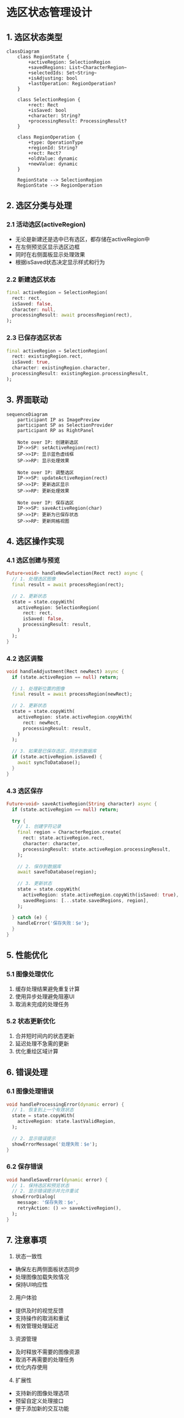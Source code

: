 # 选区状态管理设计

## 1. 选区状态类型

```mermaid
classDiagram
    class RegionState {
        +activeRegion: SelectionRegion
        +savedRegions: List~CharacterRegion~
        +selectedIds: Set~String~
        +isAdjusting: bool
        +lastOperation: RegionOperation?
    }

    class SelectionRegion {
        +rect: Rect
        +isSaved: bool
        +character: String?
        +processingResult: ProcessingResult?
    }

    class RegionOperation {
        +type: OperationType
        +regionId: String?
        +rect: Rect?
        +oldValue: dynamic
        +newValue: dynamic
    }

    RegionState --> SelectionRegion
    RegionState --> RegionOperation
```

## 2. 选区分类与处理

### 2.1 活动选区(activeRegion)

- 无论是新建还是选中已有选区，都存储在activeRegion中
- 在左侧预览区显示选区边框
- 同时在右侧面板显示处理效果
- 根据isSaved状态决定显示样式和行为

### 2.2 新建选区状态

```dart
final activeRegion = SelectionRegion(
  rect: rect,
  isSaved: false,
  character: null,
  processingResult: await processRegion(rect),
);
```

### 2.3 已保存选区状态

```dart
final activeRegion = SelectionRegion(
  rect: existingRegion.rect,
  isSaved: true,
  character: existingRegion.character,
  processingResult: existingRegion.processingResult,
);
```

## 3. 界面联动

```mermaid
sequenceDiagram
    participant IP as ImagePreview
    participant SP as SelectionProvider
    participant RP as RightPanel
    
    Note over IP: 创建新选区
    IP->>SP: setActiveRegion(rect)
    SP->>IP: 显示蓝色虚线框
    SP->>RP: 显示处理效果
    
    Note over IP: 调整选区
    IP->>SP: updateActiveRegion(rect)
    SP->>IP: 更新选区显示
    SP->>RP: 更新处理效果
    
    Note over IP: 保存选区
    IP->>SP: saveActiveRegion(char)
    SP->>IP: 更新为已保存状态
    SP->>RP: 更新网格视图
```

## 4. 选区操作实现

### 4.1 选区创建与预览

```dart
Future<void> handleNewSelection(Rect rect) async {
  // 1. 处理选区图像
  final result = await processRegion(rect);
  
  // 2. 更新状态
  state = state.copyWith(
    activeRegion: SelectionRegion(
      rect: rect,
      isSaved: false,
      processingResult: result,
    )
  );
}
```

### 4.2 选区调整

```dart
void handleAdjustment(Rect newRect) async {
  if (state.activeRegion == null) return;
  
  // 1. 处理新位置的图像
  final result = await processRegion(newRect);
  
  // 2. 更新状态
  state = state.copyWith(
    activeRegion: state.activeRegion.copyWith(
      rect: newRect,
      processingResult: result,
    )
  );
  
  // 3. 如果是已保存选区，同步到数据库
  if (state.activeRegion.isSaved) {
    await syncToDatabase();
  }
}
```

### 4.3 选区保存

```dart
Future<void> saveActiveRegion(String character) async {
  if (state.activeRegion == null) return;
  
  try {
    // 1. 创建字符记录
    final region = CharacterRegion.create(
      rect: state.activeRegion.rect,
      character: character,
      processingResult: state.activeRegion.processingResult,
    );
    
    // 2. 保存到数据库
    await saveToDatabase(region);
    
    // 3. 更新状态
    state = state.copyWith(
      activeRegion: state.activeRegion.copyWith(isSaved: true),
      savedRegions: [...state.savedRegions, region],
    );
    
  } catch (e) {
    handleError('保存失败：$e');
  }
}
```

## 5. 性能优化

### 5.1 图像处理优化

1. 缓存处理结果避免重复计算
2. 使用异步处理避免阻塞UI
3. 取消未完成的处理任务

### 5.2 状态更新优化

1. 合并短时间内的状态更新
2. 延迟处理不急需的更新
3. 优化重绘区域计算

## 6. 错误处理

### 6.1 图像处理错误

```dart
void handleProcessingError(dynamic error) {
  // 1. 恢复到上一个有效状态
  state = state.copyWith(
    activeRegion: state.lastValidRegion,
  );
  
  // 2. 显示错误提示
  showErrorMessage('处理失败：$e');
}
```

### 6.2 保存错误

```dart
void handleSaveError(dynamic error) {
  // 1. 保持选区和预览状态
  // 2. 显示错误提示并允许重试
  showErrorDialog(
    message: '保存失败：$e',
    retryAction: () => saveActiveRegion(),
  );
}
```

## 7. 注意事项

1. 状态一致性

- 确保左右两侧面板状态同步
- 处理图像加载失败情况
- 保持UI响应性

2. 用户体验

- 提供及时的视觉反馈
- 支持操作的取消和重试
- 有效管理处理延迟

3. 资源管理

- 及时释放不需要的图像资源
- 取消不再需要的处理任务
- 优化内存使用

4. 扩展性

- 支持新的图像处理选项
- 预留自定义处理接口
- 便于添加新的交互功能
